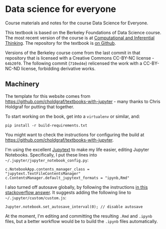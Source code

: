 # Data science for everyone

Course materials and notes for the course Data Science for Everyone.

This textbook is based on the Berkeley Foundations of Data Science course.
The most recent version of the course is at [Computational and Inferential
Thinking](https://www.inferentialthinking.com).  The repository for the
textbook is [on Github](https://github.com/data8/textbook).

Versions of the Berkeley course come from the last commit in that repository
that is licensed with a Creative Commons CC-BY-NC license - `64b20f0`.  The
following commit (`710ed4e`) relicensed the work with a CC-BY-NC-ND license,
forbidding derivative works.

## Machinery

The template for this website comes from
https://github.com/choldgraf/textbooks-with-jupyter - many thanks to Chris
Holdgraf for putting that together.

To start working on the book, get into a `virtualenv` or similar, and:

```
pip install -r build-requirements.txt
```

You might want to check the instructions for configuring the build at
https://github.com/choldgraf/textbooks-with-jupyter.

I'm using the excellent [Jupytext](https://github.com/mwouts/jupytext) to make
my life easier, editing Jupyter Notebooks.  Specifically, I put these lines
into `~/.jupyter/jupyter_notebook_config.py`:

```
c.NotebookApp.contents_manager_class = "jupytext.TextFileContentsManager"
c.ContentsManager.default_jupytext_formats = "ipynb,Rmd"
```

I also turned off autosave globally, by following the instructions [in this
stackoverflow answer](https://stackoverflow.com/a/45980165).  It suggests
adding the following line to `~/.jupyter/custom/custom.js`:

```
Jupyter.notebook.set_autosave_interval(0); // disable autosave
```

At the moment, I'm editing and committing the resulting `.Rmd` and `.ipynb`
files, but a better workflow would be to build the `.ipynb` files
automatically.

